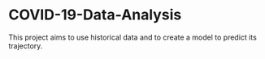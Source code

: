 # COVID-19-Data-Analysis
This project aims to use historical data and to create a model to predict its trajectory.
